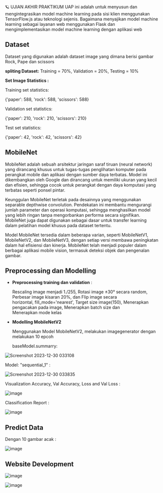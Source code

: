  :ringed_planet: UJIAN AKHIR PRAKTIKUM
UAP ini adalah untuk menyusun dan mengintegrasikan model machine learning pada sisi klien menggunakan TensorFlow.js atau teknologi sejenis. Bagaimana menyajikan model
machine learning sebagai layanan web menggunakan Flask dan mengimplementasikan model machine learning dengan aplikasi web

## Dataset 
Dataset yang digunakan adalah dataset image yang dimana berisi gambar Rock, Pape dan scissors

**spliting Dataset:** Training = 70%, Validation = 20%, Testing = 10% 

**Set Image Statistics :**


Training set statistics:

{'paper': 588, 'rock': 588, 'scissors': 588}

Validation set statistics:

{'paper': 210, 'rock': 210, 'scissors': 210}

Test set statistics:

{'paper': 42, 'rock': 42, 'scissors': 42}

## MobileNet
MobileNet adalah sebuah arsitektur jaringan saraf tiruan (neural network) yang dirancang khusus untuk tugas-tugas penglihatan komputer pada perangkat mobile dan aplikasi dengan sumber daya terbatas. Model ini dikembangkan oleh Google dan dirancang untuk memiliki ukuran yang kecil dan efisien, sehingga cocok untuk perangkat dengan daya komputasi yang terbatas seperti ponsel pintar.

Keunggulan MobileNet terletak pada desainnya yang menggunakan separable depthwise convolution. Pendekatan ini membantu mengurangi jumlah parameter dan operasi komputasi, sehingga menghasilkan model yang lebih ringan tanpa mengorbankan performa secara signifikan. MobileNet juga dapat digunakan sebagai dasar untuk transfer learning dalam pelatihan model khusus pada dataset tertentu.

Model MobileNet tersedia dalam beberapa varian, seperti MobileNetV1, MobileNetV2, dan MobileNetV3, dengan setiap versi membawa peningkatan dalam hal efisiensi dan kinerja. MobileNet telah menjadi populer dalam berbagai aplikasi mobile vision, termasuk deteksi objek dan pengenalan gambar.

## Preprocessing dan Modelling 
* **Preprocessing training dan validation** :
  
   Rescaling image menjadi 1./255, Rotasi image ±30° secara random, Perbesar image kisaran 20%, dan Flip image secara   
   horizontal, fill_mode='nearest', Target size image(150), Menerapkan pengacakan pada image, Menerapkan batch size dan   
   Menerapkan mode kelas
* **Modelling MobileNetV2**
  
   Menggunakan Model MobileNetV2, melakukan imagegenerator dengan melakukan 10 epcoh
  
   baseModel.summarry:

![Screenshot 2023-12-30 033108](https://github.com/MuhammadFikriRaihan/UAP/assets/71715268/cf3d5a11-f0db-4bdb-8709-1f742f719668)

   Model: "sequential_1" :

![Screenshot 2023-12-30 033835](https://github.com/MuhammadFikriRaihan/UAP/assets/71715268/c672590e-af0e-43ce-9ddc-5c4fb0345636)

   Visualization Accuracy, Val Accuracy, Loss and Val Loss :
   
![image](https://github.com/MuhammadFikriRaihan/UAP/assets/71715268/2eeb5fdc-3e50-4502-a384-69ab232416b4)

   Classification Report :

![image](https://github.com/MuhammadFikriRaihan/UAP/assets/71715268/2d337698-d318-4821-b146-4ae36b02e82d)

## Predict Data
Dengan 10 gambar acak :

![image](https://github.com/MuhammadFikriRaihan/UAP/assets/71715268/1a9f1c2a-8fd7-43ff-b860-982eaa7d707e)

## Website Development

![image](https://github.com/MuhammadFikriRaihan/UAP/assets/71715268/96b8dbee-a454-4d2e-9ea5-623baa297a3d)

![image](https://github.com/MuhammadFikriRaihan/UAP/assets/71715268/99672742-ff53-4210-a6e8-3a5cd39a7f9e)



